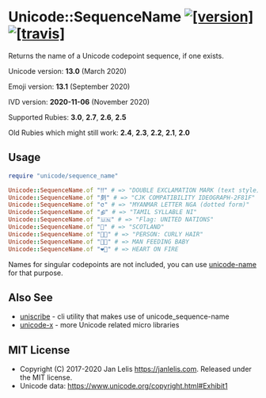 # Unicode::SequenceName [![[version]](https://badge.fury.io/rb/unicode-sequence_name.svg)](https://badge.fury.io/rb/unicode-sequence_name)  [![[travis]](https://travis-ci.org/janlelis/unicode-sequence_name.png)](https://travis-ci.org/janlelis/unicode-sequence_name)

Returns the name of a Unicode codepoint sequence, if one exists.

Unicode version: **13.0** (March 2020)

Emoji version: **13.1** (September 2020)

IVD version: **2020-11-06** (November 2020)

Supported Rubies: **3.0**, **2.7**, **2.6**, **2.5**

Old Rubies which might still work: **2.4**, **2.3**, **2.2**, **2.1**, **2.0**

## Usage

```ruby
require "unicode/sequence_name"

Unicode::SequenceName.of "‼︎" # => "DOUBLE EXCLAMATION MARK (text style)"
Unicode::SequenceName.of "㓟︀" # => "CJK COMPATIBILITY IDEOGRAPH-2F81F"
Unicode::SequenceName.of "င︀" # => "MYANMAR LETTER NGA (dotted form)"
Unicode::SequenceName.of "நி" # => "TAMIL SYLLABLE NI"
Unicode::SequenceName.of "🇺🇳" # => "Flag: UNITED NATIONS"
Unicode::SequenceName.of "🏴󠁧󠁢󠁳󠁣󠁴󠁿" # => "SCOTLAND"
Unicode::SequenceName.of "🧑‍🦱" # => "PERSON: CURLY HAIR"
Unicode::SequenceName.of "👨‍🍼" # => MAN FEEDING BABY
Unicode::SequenceName.of "❤️‍🔥" # => HEART ON FIRE
```

Names for singular codepoints are not included, you can use [unicode-name](https://github.com/janlelis/unicode-name) for that purpose.

## Also See

- [uniscribe](https://github.com/janlelis/uniscribe) - cli utility that makes use of unicode_sequence-name
- [unicode-x](https://github.com/janlelis/unicode-x) - more Unicode related micro libraries

## MIT License

- Copyright (C) 2017-2020 Jan Lelis <https://janlelis.com>. Released under the MIT license.
- Unicode data: https://www.unicode.org/copyright.html#Exhibit1
